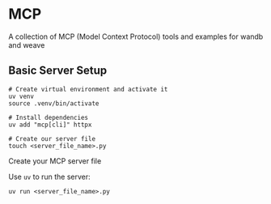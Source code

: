 # MCP
A collection of MCP (Model Context Protocol) tools and examples for wandb and weave


## Basic Server Setup
```
# Create virtual environment and activate it
uv venv
source .venv/bin/activate

# Install dependencies
uv add "mcp[cli]" httpx

# Create our server file
touch <server_file_name>.py
```

Create your MCP server file


Use `uv` to run the server:

```
uv run <server_file_name>.py
```